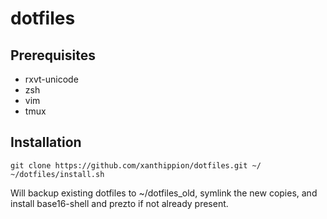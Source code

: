 # dotfiles
Prerequisites
-------------

* rxvt-unicode
* zsh
* vim
* tmux

Installation
------------

    git clone https://github.com/xanthippion/dotfiles.git ~/
    ~/dotfiles/install.sh
  
Will backup existing dotfiles to ~/dotfiles_old, symlink the new copies, and install base16-shell and prezto if not already present.
